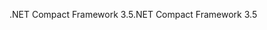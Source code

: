 <span data-ttu-id="70475-101">.NET Compact Framework 3.5</span><span class="sxs-lookup"><span data-stu-id="70475-101">.NET Compact Framework 3.5</span></span>